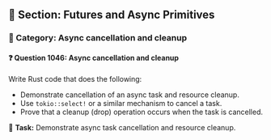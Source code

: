 ## 📘 Section: Futures and Async Primitives
### 🔹 Category: Async cancellation and cleanup
#### ❓ Question 1046: Async cancellation and cleanup

Write Rust code that does the following:

- Demonstrate cancellation of an async task and resource cleanup.
- Use `tokio::select!` or a similar mechanism to cancel a task.
- Prove that a cleanup (drop) operation occurs when the task is cancelled.

🔧 **Task:** Demonstrate async task cancellation and resource cleanup.
